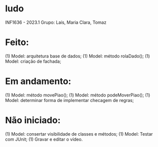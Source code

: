 # ludo
INF1636 - 2023.1
Grupo: Laís, Maria Clara, Tomaz

# Feito:
(1) Model: arquitetura base de dados;
(1) Model: método rolaDado();
(1) Model: criação de fachada;

# Em andamento:
(1) Model: método movePiao();
(1) Model: método podeMoverPiao();
(1) Model: determinar forma de implementar checagem de regras;

# Não iniciado:
(1) Model: consertar visibilidade de classes e métodos;
(1) Model: Testar com JUnit;
(1) Gravar e editar o vídeo.
